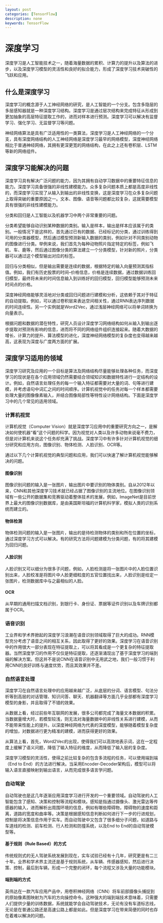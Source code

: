 ```yaml
---
layout: post
categories: [TensorFlow]
description: none
keywords: TensorFlow
---
```

# 深度学习
深度学习是人工智能技术之一，随着海量数据的累积、计算力的提升以及算法的进步，以及深度学习模型的灵活性和良好的拟合能力，形成了深度学习技术突破性的飞跃和应用。

## 什么是深度学习
深度学习的概念源于人工神经网络的研究，是人工智能的一个分支。包含多隐层的多层感知器就是一种深度学习结构。深度学习是通过层次结构来完成特征从形成到更加抽象的高层特征提取工作的，进而对样本进行预测。深度学习可以解决有监督学习、强化学习、无监督学习等问题。

神经网络算法是具有广泛适用性的一类算法，深度学习是人工神经网络的一个分支，具有深度网络结构的人工神经网络是深度学习最早的网络模型，深度神经网络相比于普通神经网络，其拥有更深更宽的网络结构，在此之上还有卷积层、LSTM等新的网络组件。

## 深度学习能解决的问题
深度学习具有解决广泛问题的能力，因为其拥有自动学习数据中的重要特征信息的能力。深度学习具备很强的非线性建模能力。众多复杂问题本质上都是高度非线性的，而深度学习实现了从输入到输出的非线性变换，这是深度学习在众多复杂问题上取得突破的重要原因之一。文本、图像、语音等问题都比较复杂，这就需要模型具有很强的非线性建模能力。

分类和回归是人工智能以及机器学习中两个非常重要的问题。

分类希望能够自动识别某种数据的类别。输入是样本，输出是样本应该属于的类别。一般情况下是这样的，首先通过已有的数据、已经标记的分类，通过训练得到可用的分类器模型，然后通过模型预测新输入数据的类别，例如针对不同类别动物的图像进行分类。举例来说，我们首先为每种动物照片指定特定的标签，例如飞机、车、鹿等，然后通过图像分类的算法建立一个分类模型，针对新的照片，分类器可以通过这个模型输出对应的标签。

回归与分类相似，但是输出需要是连续的数据，根据特定的输入向量预测其指标值。例如，我们有历史股票的时间–价格信息，价格是连续数据，通过数据训练回归模型，最终将未来的时间信息输入到训练好的回归模型，回归模型能够预测未来时间点的价格。

深度神经网络能够灵活地对分类或回归问题进行建模和分析，这依赖于其对于特征的自动提取。例如，可以通过卷积层来表达空间相关性，通过RNN表达序列数据的时间连续性。另一个实例就是Word2Vec，通过浅层神经网络可以将单词转换为向量表示。

根据问题和数据的潜在特性，研究人员设计深度学习网络结构如何从输入到输出逐步提取对预测有影响的信息，进而将不同的网络组件组织连接起来。随着大数据的增长、计算力的提升、算法模型的进化，深度神经网络模型的复杂度也变得越来越高，这表现为深度与广度两方面的扩展。

## 深度学习适用的领域
深度学习研究及应用的一个目标是算法及网络结构尽量能够处理各种任务，而深度学习的现状是在各个应用领域仍然需要结合领域知识和数据特性进行一定结构的设计。例如，自然语言处理任务的每一个输入特征都需要对大量的词、句等进行建模，并考虑语句中词汇之间的时间顺序。计算机视觉中的任务对每一个样本都需要处理大量的图像像素输入，并结合图像局部性等特性设计网络结构。下面是深度学习中的几个常见的适用领域。

### 计算机视觉
计算机视觉（Computer Vision）就是深度学习应用中的重要研究方向之一，是解决如何使机器“看”这个问题的科学。因为视觉对人类以及许多动物来说毫不费力，但是对计算机来说这个任务却充满了挑战。深度学习中有许多针对计算机视觉的细分研究和应用方向，图像识别、物体检测、人脸识别、OCR等。

通过以下几个计算机视觉的典型问题和应用，我们可以快速了解计算机视觉能够解决的问题。

#### 图像识别
图像识别问题的输入是一张图片，输出图片中要识别的物体类别。自从2012年以来，CNN和其他深度学习技术就已经占据了图像识别的主流地位。在图像识别领域有一些公开的数据集和竞赛驱动着整体技术的发展，例如，ImageNet是目前世界上最大的图像识别数据库，是由美国斯坦福的计算机科学家，模拟人类的识别系统而建立的。

#### 物体检测
物体检测问题的输入是一张图片，输出的是待检测物体的类别和所在位置的坐标，通过深度学习方式可以解决。有的研究方法将问题建模为分类问题，有的将其建模为回归问题。

#### 人脸识别
人脸识别又可以细分为很多子问题，例如，人脸检测是将一张图片中的人脸位置识别出来，人脸校准是将图片中人脸更细粒度的五官位置找出来，人脸识别是给定一张图片，检测数据库中与之最相似的人脸。

#### OCR
从早期的通用扫描文档识别，到银行卡、身份证、票据等证件识别以及车牌识别都属于OCR。

### 语音识别
工业界和学术界掀起的深度学习浪潮在语音识别领域取得了巨大的成功。RNN模型充分考虑了语音之间的相互关系，因此取得了更好的效果。深度学习在语音识别中的作用很大一部分表现在特征提取上，可以将其看成是一个更复杂的特征提取器。当然深度学习的作用不仅仅是特征提取，还逐渐涌现出了基于深度学习的端到端的解决方案。但这并不是说CNN在语音识别中无用武之地，我们一般习惯于利用CNN的良好训练与速度优势，而且其效果并不差。

### 自然语言处理

深度学习在自然语言处理中的应用越来越广泛，从底层的分词、语言模型、句法分析等到高层的对话管理、知识问答、聊天、机器翻译等方面几乎全部都有深度学习模型的身影，并且取得了不错的效果。

从数据上看，经过前些年互联网的发展，很多公司都完成了海量文本数据的积累。当数据量增大时，若模型较浅，则无法对海量数据中的非线性关系进行建模，从而不能带来性能上的提升。以深度神经网络为代表的深度模型，能够随着模型复杂度的增加，对数据进行更为精准的建模，进而获得更好的效果。

从算法上看，首先，Word2Vec的出现，使得我们可以高效地表示词，这在一定程度上缓解了语义问题，降低了输入特征的维度，从而降低了输入层的复杂度。

深度学习模型的灵活性，使得之前比较复杂的包含多流程的任务，可以使用端到端（End to End）的方法进行解决。当采用Encoder-Decoder架构后，模型可以将输入语言直接映射到输出语言，从而完成很多语言学问题。

### 自动驾驶

自动驾驶也是这几年逐渐应用深度学习进行开发的一个重要领域。自动驾驶的人工智能包含了感知、决策和控制等流程和模块。感知是指通过摄像头、激光雷达等传感器的输入，进而解析出周围环境的信息，例如有哪些障碍物，障碍物的速度和距离，道路的宽度和曲率等。决策是根据感知信息判断如何进行下一步的行进规划，控制是将决策信息作用于实车。而自动驾驶中又包含了很多细分子问题，如道路与车道线的检测、前车检测、行人检测和防撞系统，以及End to End的自动驾驶模型等。

#### 基于规则（Rule Based）的方式
传统规则式的无人驾驶系统发展到现在，实车试验已经有十几年，研究更是有二三十年。业界和学术界主流还是基于规则系统，从车辆、传感器感知，然后进行决策、控制，最后到车辆，形成一个完整的闭环，每个流程又涉及大量的功能模块。

#### 端到端的方式
英伟达在一款汽车应用产品中，用卷积神经网络（CNN）将车前部摄像头捕捉到的原始像素图映射为汽车的方向操控命令。这种强大的端到端技术意味着，只需要人们提供少量的训练数据，系统就能学会自动驾驶技术，无论有没有车道标志线，无论是在普通公路还是高速公路上都是如此。但是深度学习在带来简便的同时也存在着难以解决的问题。







